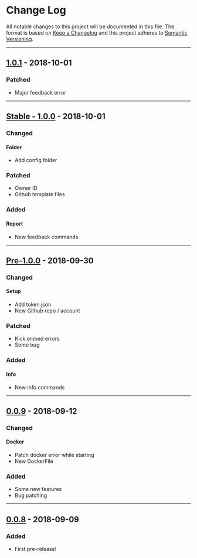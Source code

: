 # Change Log

All notable changes to this project will be documented in this file. The format is based on
[Keep a Changelog](http://keepachangelog.com/en/1.0.0/) and this project adheres to
[Semantic Versioning](http://semver.org/spec/v2.0.0.html).

---

## [1.0.1](https://github.com/yumepantai/Yume-Bot/releases/tag/1.0.1) - 2018-10-01


### Patched

- Major feedback error

---

## [Stable - 1.0.0](https://github.com/yumepantai/Yume-Bot/releases/tag/1.0.0) - 2018-10-01

### Changed

#### Folder

- Add config folder

### Patched

- Owner ID
- Github template files

### Added

#### Report

- New feedback commands


---

## [Pre-1.0.0](https://github.com/yumepantai/Yume-Bot/releases/tag/1.0.0a) - 2018-09-30

### Changed

#### Setup

- Add token.json
- New Github repo / account

### Patched

- Kick embed errors
- Some bug

### Added

#### Info

- New info commands


---

## [0.0.9](https://github.com/yumepantai/Yume-Bot/releases/tag/0.0.9) - 2018-09-12

### Changed

#### Docker

- Patch docker error while starting
- New DockerFile

### Added

- Some new features
- Bug patching


---

## [0.0.8](https://github.com/yumepantai/Yume-Bot/releases/tag/0.0.8) - 2018-09-09

### Added

- First pre-release!
